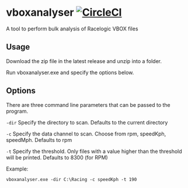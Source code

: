 # vboxanalyser  [![CircleCI](https://circleci.com/gh/ocrease/vboxanalyser.svg?style=svg)](https://circleci.com/gh/ocrease/vboxanalyser)
A tool to perform bulk analysis of Racelogic VBOX files

## Usage
Download the zip file in the latest release and unzip into a folder. 

Run vboxanalyser.exe and specify the options below.

## Options 
There are three command line parameters that can be passed to the program.

`-dir` Specify the directory to scan. Defaults to the current directory

`-c` Specify the data channel to scan. Choose from rpm, speedKph, speedMph. Defaults to rpm

`-t` Specify the threshold. Only files with a value higher than the threshold will be printed. Defaults to 8300 (for RPM) 

Example:

`vboxanalyser.exe -dir C:\Racing -c speedKph -t 190`



